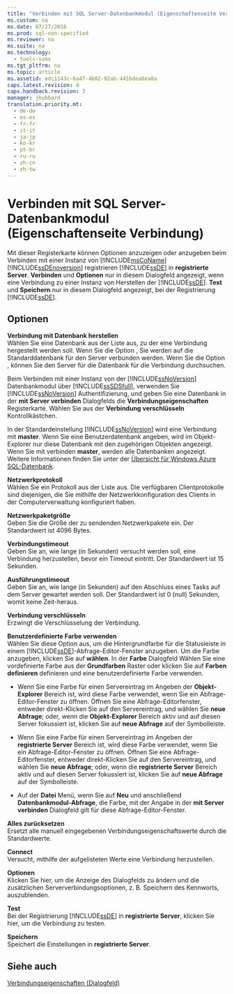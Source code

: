 ```yaml
---
title: "Verbinden mit SQL Server-Datenbankmodul (Eigenschaftenseite Verbindung)"
ms.custom: na
ms.date: 07/27/2016
ms.prod: sql-non-specified
ms.reviewer: na
ms.suite: na
ms.technology: 
  - tools-ssms
ms.tgt_pltfrm: na
ms.topic: article
ms.assetid: edc1143c-6a47-4b02-92ab-441bdea8ea8a
caps.latest.revision: 4
caps.handback.revision: 3
manager: jhubbard
translation.priority.mt: 
  - de-de
  - es-es
  - fr-fr
  - it-it
  - ja-jp
  - ko-kr
  - pt-br
  - ru-ru
  - zh-cn
  - zh-tw
---
```

# Verbinden mit SQL Server-Datenbankmodul (Eigenschaftenseite Verbindung)
Mit dieser Registerkarte können Optionen anzuzeigen oder anzugeben beim Verbinden mit einer Instanz von [!INCLUDE[msCoName](../content/includes/msCoName_md.md)] [!INCLUDE[ssDEnoversion](../content/includes/ssDEnoversion_md.md)] registrieren [!INCLUDE[ssDE](../content/includes/ssDE_md.md)] in **registrierte Server**. **Verbinden** und **Optionen** nur in diesem Dialogfeld angezeigt, wenn eine Verbindung zu einer Instanz von Herstellen der [!INCLUDE[ssDE](../content/includes/ssDE_md.md)]. **Test** und **Speichern** nur in diesem Dialogfeld angezeigt, bei der Registrierung [!INCLUDE[ssDE](../content/includes/ssDE_md.md)].  
  
## Optionen  
**Verbindung mit Datenbank herstellen**  
Wählen Sie eine Datenbank aus der Liste aus, zu der eine Verbindung hergestellt werden soll. Wenn Sie die Option **<default>**, Sie werden auf die Standarddatenbank für den Server verbunden werden. Wenn Sie die Option **<Browse server>**, können Sie den Server für die Datenbank für die Verbindung durchsuchen.  
  
Beim Verbinden mit einer Instanz von der [!INCLUDE[ssNoVersion](../content/includes/ssNoVersion_md.md)] Datenbankmodul über [!INCLUDE[ssSDSfull](../content/includes/ssSDSfull_md.md)], verwenden Sie [!INCLUDE[ssNoVersion](../content/includes/ssNoVersion_md.md)] Authentifizierung, und geben Sie eine Datenbank in der **mit Server verbinden** Dialogfelds die **Verbindungseigenschaften** Registerkarte. Wählen Sie aus der **Verbindung verschlüsseln** Kontrollkästchen.  
  
In der Standardeinstellung [!INCLUDE[ssNoVersion](../content/includes/ssNoVersion_md.md)] wird eine Verbindung mit **master**. Wenn Sie eine Benutzerdatenbank angeben, wird im Objekt-Explorer nur diese Datenbank mit den zugehörigen Objekten angezeigt. Wenn Sie mit verbinden **master**, werden alle Datenbanken angezeigt. Weitere Informationen finden Sie unter der [Übersicht für Windows Azure SQL-Datenbank](http://go.microsoft.com/fwlink/?LinkId=163948).  
  
**Netzwerkprotokoll**  
Wählen Sie ein Protokoll aus der Liste aus. Die verfügbaren Clientprotokolle sind diejenigen, die Sie mithilfe der Netzwerkkonfiguration des Clients in der Computerverwaltung konfiguriert haben.  
  
**Netzwerkpaketgröße**  
Geben Sie die Größe der zu sendenden Netzwerkpakete ein. Der Standardwert ist 4096 Bytes.  
  
**Verbindungstimeout**  
Geben Sie an, wie lange (in Sekunden) versucht werden soll, eine Verbindung herzustellen, bevor ein Timeout eintritt. Der Standardwert ist 15 Sekunden.  
  
**Ausführungstimeout**  
Geben Sie an, wie lange (in Sekunden) auf den Abschluss eines Tasks auf dem Server gewartet werden soll. Der Standardwert ist 0 (null) Sekunden, womit keine Zeit\-heraus.  
  
**Verbindung verschlüsseln**  
Erzwingt die Verschlüsselung der Verbindung.  
  
**Benutzerdefinierte Farbe verwenden**  
Wählen Sie diese Option aus, um die Hintergrundfarbe für die Statusleiste in einem [!INCLUDE[ssDE](../content/includes/ssDE_md.md)]-Abfrage-Editor-Fenster anzugeben. Um die Farbe anzugeben, klicken Sie auf **wählen**. In der **Farbe** Dialogfeld Wählen Sie eine vordefinierte Farbe aus der **Grundfarben** Raster oder klicken Sie auf **Farben definieren** definieren und eine benutzerdefinierte Farbe verwenden.  
  
-   Wenn Sie eine Farbe für einen Servereintrag im Angeben der **Objekt-Explorer** Bereich ist, wird diese Farbe verwendet, wenn Sie ein Abfrage-Editor-Fenster zu öffnen. Öffnen Sie eine Abfrage-Editorfenster, entweder direkt\-Klicken Sie auf den Servereintrag, und wählen Sie **neue Abfrage**; oder, wenn die **Objekt-Explorer** Bereich aktiv und auf diesen Server fokussiert ist, klicken Sie auf **neue Abfrage** auf der Symbolleiste.  
  
-   Wenn Sie eine Farbe für einen Servereintrag im Angeben der **registrierte Server** Bereich ist, wird diese Farbe verwendet, wenn Sie ein Abfrage-Editor-Fenster zu öffnen. Öffnen Sie eine Abfrage-Editorfenster, entweder direkt\-Klicken Sie auf den Servereintrag, und wählen Sie **neue Abfrage**; oder, wenn die **registrierte Server** Bereich aktiv und auf diesen Server fokussiert ist, klicken Sie auf **neue Abfrage** auf der Symbolleiste.  
  
-   Auf der **Datei** Menü, wenn Sie auf **Neu** und anschließend **Datenbankmodul-Abfrage**, die Farbe, mit der Angabe in der **mit Server verbinden** Dialogfeld gilt für diese Abfrage-Editor-Fenster.  
  
**Alles zurücksetzen**  
Ersetzt alle manuell eingegebenen Verbindungseigenschaftswerte durch die Standardwerte.  
  
**Connect**  
Versucht, mithilfe der aufgelisteten Werte eine Verbindung herzustellen.  
  
**Optionen**  
Klicken Sie hier, um die Anzeige des Dialogfelds zu ändern und die zusätzlichen Serververbindungsoptionen, z. B. Speichern des Kennworts, auszublenden.  
  
**Test**  
Bei der Registrierung [!INCLUDE[ssDE](../content/includes/ssDE_md.md)] in **registrierte Server**, klicken Sie hier, um die Verbindung zu testen.  
  
**Speichern**  
Speichert die Einstellungen in **registrierte Server**.  
  
## Siehe auch  
[Verbindungseigenschaften (Dialogfeld)](../content/Connection-Properties-Dialog-Box.md)  
  
